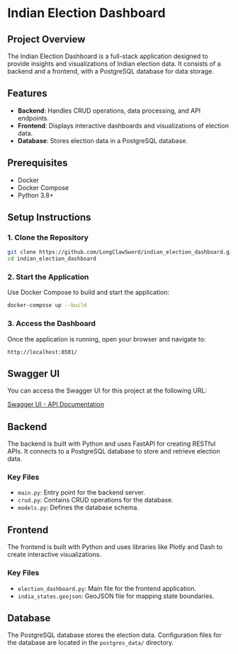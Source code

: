 # Indian Election Dashboard

## Project Overview
The Indian Election Dashboard is a full-stack application designed to provide insights and visualizations of Indian election data. It consists of a backend and a frontend, with a PostgreSQL database for data storage.

## Features
- **Backend**: Handles CRUD operations, data processing, and API endpoints.
- **Frontend**: Displays interactive dashboards and visualizations of election data.
- **Database**: Stores election data in a PostgreSQL database.

## Prerequisites
- Docker
- Docker Compose
- Python 3.8+

## Setup Instructions

### 1. Clone the Repository
```bash
git clone https://github.com/LongClawSword/indian_election_dashboard.git
cd indian_election_dashboard
```

### 2. Start the Application
Use Docker Compose to build and start the application:
```bash
docker-compose up --build
```

### 3. Access the Dashboard
Once the application is running, open your browser and navigate to:
```
http://localhost:8501/
```

## Swagger UI

You can access the Swagger UI for this project at the following URL:

[Swagger UI - API Documentation](http://localhost:8000/docs#/default/get_results_results_get)

## Backend
The backend is built with Python and uses FastAPI for creating RESTful APIs. It connects to a PostgreSQL database to store and retrieve election data.

### Key Files
- `main.py`: Entry point for the backend server.
- `crud.py`: Contains CRUD operations for the database.
- `models.py`: Defines the database schema.

## Frontend
The frontend is built with Python and uses libraries like Plotly and Dash to create interactive visualizations.

### Key Files
- `election_dashboard.py`: Main file for the frontend application.
- `india_states.geojson`: GeoJSON file for mapping state boundaries.

## Database
The PostgreSQL database stores the election data. Configuration files for the database are located in the `postgres_data/` directory.
